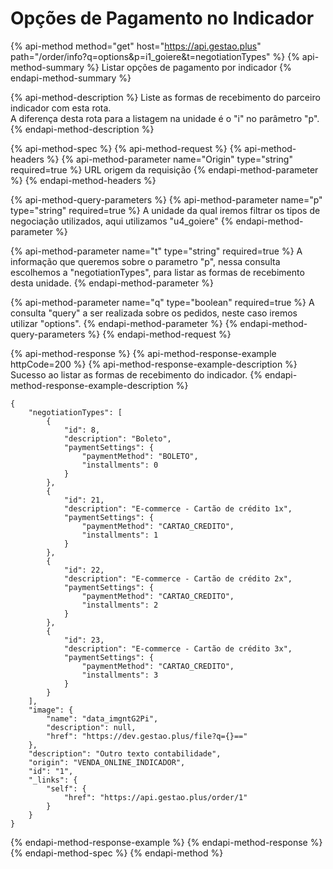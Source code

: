 # Opções de Pagamento no Indicador

{% api-method method="get" host="https://api.gestao.plus" path="/order/info?q=options&p=i1\_goiere&t=negotiationTypes" %}
{% api-method-summary %}
Listar opções de pagamento por indicador
{% endapi-method-summary %}

{% api-method-description %}
Liste as formas de recebimento do parceiro indicador com esta rota.  
A diferença desta rota para a listagem na unidade é o "i" no parâmetro "p".
{% endapi-method-description %}

{% api-method-spec %}
{% api-method-request %}
{% api-method-headers %}
{% api-method-parameter name="Origin" type="string" required=true %}
URL origem da requisição
{% endapi-method-parameter %}
{% endapi-method-headers %}

{% api-method-query-parameters %}
{% api-method-parameter name="p" type="string" required=true %}
A unidade da qual iremos filtrar os tipos de negociação utilizados, aqui utilizamos "u4\_goiere"
{% endapi-method-parameter %}

{% api-method-parameter name="t" type="string" required=true %}
A informação que queremos sobre o parametro "p", nessa consulta escolhemos a "negotiationTypes", para listar as formas de recebimento desta unidade.
{% endapi-method-parameter %}

{% api-method-parameter name="q" type="boolean" required=true %}
A consulta "query" a ser realizada sobre os pedidos, neste caso iremos utilizar "options".
{% endapi-method-parameter %}
{% endapi-method-query-parameters %}
{% endapi-method-request %}

{% api-method-response %}
{% api-method-response-example httpCode=200 %}
{% api-method-response-example-description %}
Sucesso ao listar as formas de recebimento do indicador.
{% endapi-method-response-example-description %}

```text
{
    "negotiationTypes": [
        {
            "id": 8,
            "description": "Boleto",
            "paymentSettings": {
                "paymentMethod": "BOLETO",
                "installments": 0
            }
        },
        {
            "id": 21,
            "description": "E-commerce - Cartão de crédito 1x",
            "paymentSettings": {
                "paymentMethod": "CARTAO_CREDITO",
                "installments": 1
            }
        },
        {
            "id": 22,
            "description": "E-commerce - Cartão de crédito 2x",
            "paymentSettings": {
                "paymentMethod": "CARTAO_CREDITO",
                "installments": 2
            }
        },
        {
            "id": 23,
            "description": "E-commerce - Cartão de crédito 3x",
            "paymentSettings": {
                "paymentMethod": "CARTAO_CREDITO",
                "installments": 3
            }
        }
    ],
    "image": {
        "name": "data_imgntG2Pi",
        "description": null,
        "href": "https://dev.gestao.plus/file?q={}=="
    },
    "description": "Outro texto contabilidade",
    "origin": "VENDA_ONLINE_INDICADOR",
    "id": "1",
    "_links": {
        "self": {
            "href": "https://api.gestao.plus/order/1"
        }
    }
}
```
{% endapi-method-response-example %}
{% endapi-method-response %}
{% endapi-method-spec %}
{% endapi-method %}


